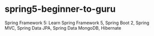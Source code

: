 # spring5-beginner-to-guru
Spring Framework 5: Learn Spring Framework 5, Spring Boot 2, Spring MVC, Spring Data JPA, Spring Data MongoDB, Hibernate
